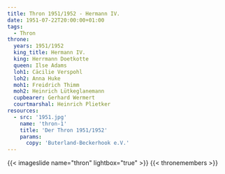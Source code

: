 ```yaml
---
title: Thron 1951/1952 - Hermann IV.
date: 1951-07-22T20:00:00+01:00
tags:
  - Thron
throne:
  years: 1951/1952
  king_title: Hermann IV.
  king: Herrmann Doetkotte
  queen: Ilse Adams
  loh1: Cäcilie Verspohl
  loh2: Anna Huke
  moh1: Freidrich Thimm
  moh2: Heinrich Lütkeglanemann
  cupbearer: Gerhard Wermert
  courtmarshal: Heinrich Plietker
resources:
  - src: '1951.jpg'
    name: 'thron-1'
    title: 'Der Thron 1951/1952'
    params:
      copy: 'Buterland-Beckerhook e.V.'
---
```

{{< imageslide name="thron" lightbox="true" >}}
{{< thronemembers >}}
